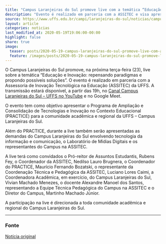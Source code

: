 ```yaml
---
title: "Campus Laranjeiras do Sul promove live com a temática “Educação e Inovação”"
description: "Evento é realizado em parceria com a ASSITEC e visa apresentar o Programa PRACTICE"
source: https://www.uffs.edu.br/campi/laranjeiras-do-sul/noticias/campus-laranjeiras-do-sul-promove-live-com-a-tematica-201ceducacao-e-inovacao201d
layout: article
categories: noticias
last_modified_at: 2020-05-19T19:06:00-00:00
highlight: false
share: true
image:
  teaser: posts/2020-05-19-campus-laranjeiras-do-sul-promove-live-com-a-tematica-educacao-e-inovacao.png
  feature: /images/posts/2020-05-19-campus-laranjeiras-do-sul-promove-live-com-a-tematica-educacao-e-inovacao.png
---
```

O Campus Laranjeiras do Sul promove, na próxima terça-feira (23), live sobre a temática “Educação e Inovação: repensando paradigmas e propondo possíveis soluções”. O evento é realizado em parceria com a Assessoria de Inovação Tecnológica na Educação (ASSITEC) da UFFS. A transmissão estará disponível, a partir das 19h, no [Canal Campus Laranjeiras do Sul – UFFS no YouTube](https://www.youtube.com/channel/UCMn2HuFsoQAcAsUFqtzdICw) e no Google Meet.

O evento tem como objetivo apresentar o Programa de Ampliação e Consolidação de Tecnologias e Inovação no Contexto Educacional (PRACTICE) para a comunidade acadêmica e regional da UFFS – Campus Laranjeiras do Sul.

Além do PRACTICE, durante a live também serão apresentadas as demandas do Campus Laranjeiras do Sul envolvendo tecnologia da informação e comunicação, o Laboratório de Mídias Digitais e os representantes do Campus na ASSITEC.

A live terá como convidados o Pró-reitor de Assuntos Estudantis, Rubens Fey, o Coordenador da ASSITEC, Nedilso Lauro Brugnera, o Coordenador do PRACTICE, Maurício Fernando Bozatski, o representante da Coordenação Técnica e Pedagógica da ASSITEC, Luciano Lores Caimi, a Coordenadora Acadêmica, em exercício, do Campus Laranjeiras do Sul, Vivian Machado Menezes, o docente Alexandre Manoel dos Santos, representando a Equipe Técnica Pedagógica do Campus na ASSITEC e o Diretor do Campus, Martinho Machado Júnior.

A participação na live é direcionada a toda comunidade acadêmica e regional do Campus Laranjeiras do Sul.

---
### Fonte
[Notícia original]({{page.source}})
